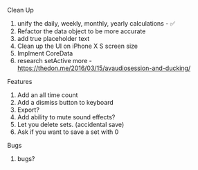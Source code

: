 Clean Up
1. unify the daily, weekly, monthly, yearly calculations - ✅
2. Refactor the data object to be more accurate
3. add true placeholder text
4. Clean up the UI on iPhone X S screen size
5. Implment CoreData
6. research setActive more - https://thedon.me/2016/03/15/avaudiosession-and-ducking/


Features
1. Add an all time count
2. Add a dismiss button to keyboard 
3. Export?
4. Add ability to mute sound effects?
5. Let you delete sets. (accidental save)
6. Ask if you want to save a set with 0

Bugs
1. bugs? 
